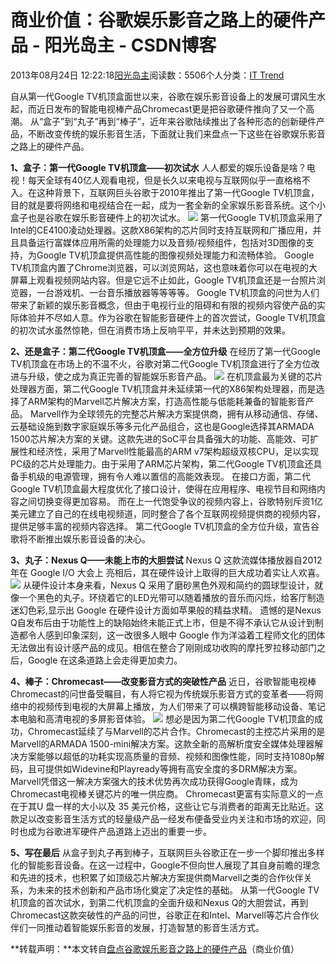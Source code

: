 
# 商业价值：谷歌娱乐影音之路上的硬件产品 - 阳光岛主 - CSDN博客

2013年08月24日 12:22:18[阳光岛主](https://me.csdn.net/sunboy_2050)阅读数：5506个人分类：[IT Trend																](https://blog.csdn.net/sunboy_2050/article/category/632431)



自从第一代Google TV机顶盒面世以来，谷歌在娱乐影音设备上的发展可谓风生水起，而近日发布的智能电视棒产品Chromecast更是把谷歌硬件推向了又一个高潮。
从“盒子”到“丸子”再到“棒子”，近年来谷歌陆续推出了各种形态的创新硬件产品，不断改变传统的娱乐影音生活，下面就让我们来盘点一下这些在谷歌娱乐影音之路上的硬件产品。

**1、盒子：第一代Google TV机顶盒——初次试水**
人人都爱的娱乐设备是啥？电视！每天全球有40亿人观看电视，但是长久以来电视与互联网似乎一直格格不入。在这种背景下，互联网巨头谷歌于2010年推出了第一代Google TV机顶盒，目的就是要将网络和电视结合在一起，成为一套全新的全家娱乐影音系统。这个小盒子也是谷歌在娱乐影音硬件上的初次试水。
![](https://img-blog.csdn.net/20130824111856718)
第一代Google TV机顶盒采用了Intel的CE4100凌动处理器。这款X86架构的芯片同时支持互联网和广播应用，并且具备运行富媒体应用所需的处理能力以及音频/视频组件，包括对3D图像的支持，为Google TV机顶盒提供高性能的图像视频处理能力和流畅体验。
Google TV机顶盒内置了Chrome浏览器，可以浏览网站，这也意味着你可以在电视的大屏幕上观看视频网站内容。但是它远不止如此，Google TV机顶盒还是一台照片浏览器，一台游戏机、一台音乐播放器等等等等。
Google TV机顶盒的问世为人们带来了新颖的娱乐影音概念，但由于电视行业的阻碍和有限的视频内容使产品的实际体验并不尽如人意。作为谷歌在智能影音硬件上的首次尝试，Google TV机顶盒的初次试水虽然惊艳，但在消费市场上反响平平，并未达到预期的效果。

**2、还是盒子：第二代Google TV机顶盒——全方位升级**
在经历了第一代Google TV机顶盒在市场上的不温不火，谷歌对第二代Google TV机顶盒进行了全方位改进与升级，使之成为真正完善的智能娱乐影音产品。
![](https://img-blog.csdn.net/20130824112052671)
在机顶盒最为关键的芯片处理器方面，第二代Google TV机顶盒并未延续第一代的X86架构处理器，而是选择了ARM架构的Marvell芯片解决方案，打造高性能与低能耗兼备的智能影音产品。
Marvell作为全球领先的完整芯片解决方案提供商，拥有从移动通信、存储、云基础设施到数字家庭娱乐等多元化产品组合，这也是Google选择其ARMADA 1500芯片解决方案的关键。这款先进的SoC平台具备强大的功能、高能效、可扩展性和经济性，采用了Marvell性能最高的ARM v7架构超级双核CPU，足以实现PC级的芯片处理能力。由于采用了ARM芯片架构，第二代Google TV机顶盒还具备手机级的电源管理，拥有令人难以置信的高能效表现。
在接口方面，第二代Google TV机顶盒最大程度优化了接口设计，使得在应用程序、电视节目和网络内容之间切换变得更加容易。
而在上一代饱受争议的视频内容上，谷歌特别斥资1亿美元建立了自己的在线电视频道，同时整合了各个互联网视频提供商的视频内容，提供足够丰富的视频内容选择。
第二代Google TV机顶盒的全方位升级，宣告谷歌将不断推出娱乐影音设备的决心。

**3、丸子：Nexus Q——未能上市的大胆尝试**
Nexus Q 这款流媒体播放器自2012年在 Google I/O 大会上 亮相后，其在硬件设计上取得的巨大成功着实让人欢喜。
![](https://img-blog.csdn.net/20130824112250687)
从硬件设计本身来看，Nexus Q 采用了磨砂黑色外观和简约的圆球型设计，就像一个黑色的丸子。环绕着它的LED光带可以随着播放的音乐而闪烁，给客厅制造迷幻色彩,显示出 Google 在硬件设计方面如苹果般的精益求精。
遗憾的是Nexus Q自发布后由于功能性上的缺陷始终未能正式上市，但是不得不承认它从设计到制造都令人感到印象深刻，这一改很多人眼中 Google 作为洋溢着工程师文化的团体无法做出有设计感产品的成见。相信在整合了刚刚成功收购的摩托罗拉移动部门之后，Google 在这条道路上会走得更加卖力。

**4、棒子：Chromecast——改变影音方式的突破性产品**
近日，谷歌智能电视棒Chromecast的问世备受瞩目，有人将它视为传统娱乐影音方式的变革者——将网络中的视频传到电视的大屏幕上播放，为人们带来了可以横跨智能移动设备、笔记本电脑和高清电视的多屏影音体验。
![](https://img-blog.csdn.net/20130824112332406)
想必是因为第二代Google TV机顶盒的成功，Chromecast延续了与Marvell的芯片合作。Chromecast的主控芯片采用的是Marvell的ARMADA 1500-mini解决方案。这款全新的高解析度安全媒体处理器解决方案能够以超低的功耗实现高质量的音频、视频和图像性能，同时支持1080p解码，且可提供如Widevine和Playready等拥有高安全度的多DRM解决方案。Marvell凭借这一解决方案强大的技术优势再次成功获得Google青睐，成为Chromecast电视棒关键芯片的唯一供应商。
Chromecast更富有实际意义的一点在于其U 盘一样的大小以及 35 美元价格，这些让它与消费者的距离无比贴近。这款足以改变影音生活方式的轻量级产品一经发布便备受业内关注和市场的欢迎，同时也成为谷歌进军硬件产品道路上迈出的重要一步。

**5、写在最后**
从盒子到丸子再到棒子，互联网巨头谷歌正在一步一个脚印推出多样化的智能影音设备。在这一过程中，Google不但向世人展现了其自身前瞻的理念和先进的技术，也积累了如顶级芯片解决方案提供商Marvell之类的合作伙伴关系，为未来的技术创新和产品市场化奠定了决定性的基础。
从第一代Google TV机顶盒的首次试水，到第二代机顶盒的全面升级和Nexus Q的大胆尝试，再到Chromecast这款突破性的产品的问世，谷歌正在和Intel、Marvell等芯片合作伙伴们一同推动着智能娱乐影音的发展，打造智慧的影音生活方式。


**转载声明：**本文转自[盘点谷歌娱乐影音之路上的硬件产品](http://content.businessvalue.com.cn/post/13789.html)（商业价值）


